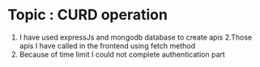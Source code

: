 # Topic : CURD operation
1. I have used expressJs and mongodb database to create apis
2.Those apis I have called in the frontend using fetch method
3. Because of time limit I could not complete authentication part
